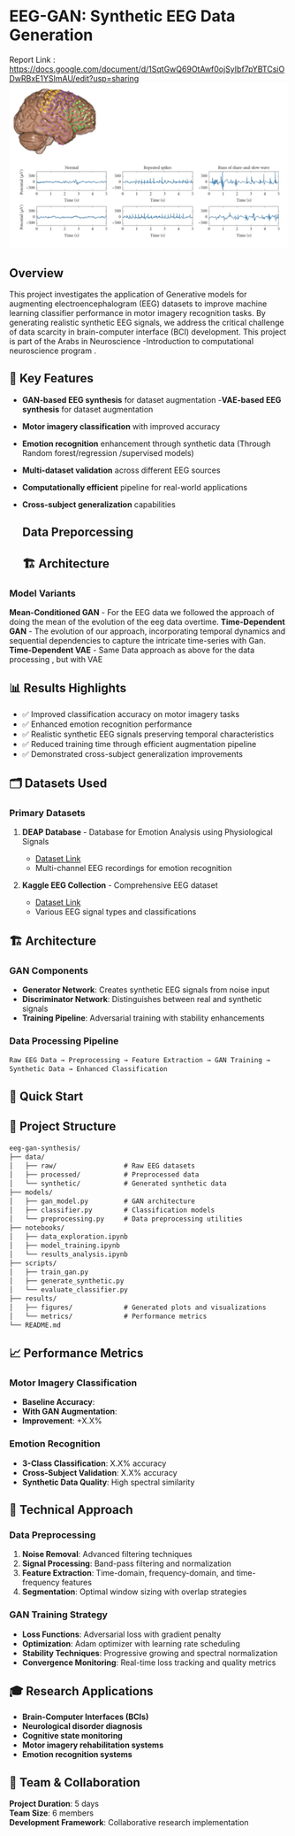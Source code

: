 # EEG-GAN: Synthetic EEG Data Generation 
Report Link :  https://docs.google.com/document/d/1SqtGwQ69OtAwf0ojSyIbf7pYBTCsiODwRBxE1YSImAU/edit?usp=sharing
![EEG Sample](stuff/eeg.jpg)

## Overview

This project investigates the application of Generative models for augmenting electroencephalogram (EEG) datasets to improve machine learning classifier performance in motor imagery recognition tasks. By generating realistic synthetic EEG signals, we address the critical challenge of data scarcity in brain-computer interface (BCI) development.
This project is part of the Arabs in Neuroscience -Introduction to computational neuroscience program .

## 🎯 Key Features

- **GAN-based EEG synthesis** for dataset augmentation
-**VAE-based EEG synthesis** for dataset augmentation
- **Motor imagery classification** with improved accuracy
- **Emotion recognition** enhancement through synthetic data (Through Random forest/regression /supervised models)
- **Multi-dataset validation** across different EEG sources
- **Computationally efficient** pipeline for real-world applications
- **Cross-subject generalization** capabilities
  ## Data Preporcessing
  
  ## 🏗️ Architecture
### Model Variants
**Mean-Conditioned GAN** - For the EEG data we followed the approach of doing the mean of the evolution of the eeg data overtime.
**Time-Dependent GAN** - The evolution of our approach, incorporating temporal dynamics and sequential dependencies to capture the intricate time-series with Gan.
**Time-Dependent VAE** - Same Data approach as above for the data processing , but with VAE



## 📊 Results Highlights

- ✅ Improved classification accuracy on motor imagery tasks
- ✅ Enhanced emotion recognition performance 
- ✅ Realistic synthetic EEG signals preserving temporal characteristics
- ✅ Reduced training time through efficient augmentation pipeline
- ✅ Demonstrated cross-subject generalization improvements

## 🗂️ Datasets Used

### Primary Datasets
1. **DEAP Database** - Database for Emotion Analysis using Physiological Signals
   - [Dataset Link](https://www.eecs.qmul.ac.uk/mmv/datasets/deap/)
   - Multi-channel EEG recordings for emotion recognition

2. **Kaggle EEG Collection** - Comprehensive EEG dataset
   - [Dataset Link](https://www.kaggle.com/datasets/jbouv27/eeg)
   - Various EEG signal types and classifications

## 🏗️ Architecture

### GAN Components
- **Generator Network**: Creates synthetic EEG signals from noise input
- **Discriminator Network**: Distinguishes between real and synthetic signals
- **Training Pipeline**: Adversarial training with stability enhancements

### Data Processing Pipeline
```
Raw EEG Data → Preprocessing → Feature Extraction → GAN Training → Synthetic Data → Enhanced Classification
```

## 🚀 Quick Start





## 📁 Project Structure

```
eeg-gan-synthesis/
├── data/
│   ├── raw/                 # Raw EEG datasets
│   ├── processed/           # Preprocessed data
│   └── synthetic/           # Generated synthetic data
├── models/
│   ├── gan_model.py         # GAN architecture
│   ├── classifier.py        # Classification models
│   └── preprocessing.py     # Data preprocessing utilities
├── notebooks/
│   ├── data_exploration.ipynb
│   ├── model_training.ipynb
│   └── results_analysis.ipynb
├── scripts/
│   ├── train_gan.py
│   ├── generate_synthetic.py
│   └── evaluate_classifier.py
├── results/
│   ├── figures/             # Generated plots and visualizations
│   └── metrics/             # Performance metrics
└── README.md
```

## 📈 Performance Metrics

### Motor Imagery Classification
- **Baseline Accuracy**: 
- **With GAN Augmentation**: 
- **Improvement**: +X.X%

### Emotion Recognition
- **3-Class Classification**: X.X% accuracy
- **Cross-Subject Validation**: X.X% accuracy
- **Synthetic Data Quality**: High spectral similarity

## 🔬 Technical Approach

### Data Preprocessing
1. **Noise Removal**: Advanced filtering techniques
2. **Signal Processing**: Band-pass filtering and normalization
3. **Feature Extraction**: Time-domain, frequency-domain, and time-frequency features
4. **Segmentation**: Optimal window sizing with overlap strategies

### GAN Training Strategy
- **Loss Functions**: Adversarial loss with gradient penalty
- **Optimization**: Adam optimizer with learning rate scheduling
- **Stability Techniques**: Progressive growing and spectral normalization
- **Convergence Monitoring**: Real-time loss tracking and quality metrics

## 🎓 Research Applications

- **Brain-Computer Interfaces (BCIs)**
- **Neurological disorder diagnosis**
- **Cognitive state monitoring**
- **Motor imagery rehabilitation systems**
- **Emotion recognition systems**

## 👥 Team & Collaboration

**Project Duration**: 5 days  
**Team Size**: 6 members  
**Development Framework**: Collaborative research implementation







